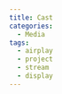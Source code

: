 ```yaml
---
title: Cast
categories:
  - Media
tags:
  - airplay
  - project
  - stream
  - display
---
```

